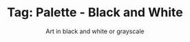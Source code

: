 ---
layout: portfolio
title: 'Tag: Palette - Black and White'
subtitle: Art in black and white or grayscale
permalink: /portfolio/tags/palette/black-and-white
type: tag
uid: black-and-white
pagination:
    enabled: true
    tag: [black-and-white]
---
